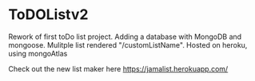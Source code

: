 # ToDOListv2
Rework of first toDo list project. Adding a database with MongoDB and mongoose. Mulitple list rendered "/customListName". Hosted on heroku, using mongoAtlas

Check out the new list maker here https://jamalist.herokuapp.com/
